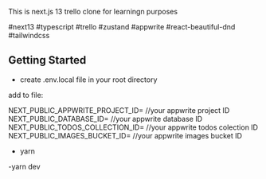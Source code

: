 This is next.js 13 trello clone for learningn purposes

#next13
#typescript
#trello
#zustand
#appwrite
#react-beautiful-dnd
#tailwindcss


## Getting Started

- create .env.local file in your root directory
  
add to file: 

NEXT_PUBLIC_APPWRITE_PROJECT_ID=  //your appwrite project ID
NEXT_PUBLIC_DATABASE_ID=  //your appwrite database  ID
NEXT_PUBLIC_TODOS_COLLECTION_ID=  //your appwrite todos colection  ID
NEXT_PUBLIC_IMAGES_BUCKET_ID= //your appwrite images bucket  ID

- yarn 

-yarn dev
